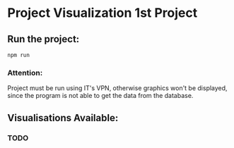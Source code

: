 # Project Visualization 1st Project

## Run the project:

``` npm run ```

### Attention:

Project must be run using IT's VPN, otherwise graphics won't be displayed, since the program is not able to get the data from the database.

## Visualisations Available:

### TODO